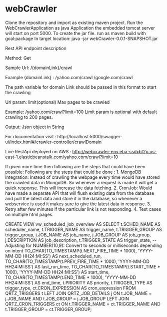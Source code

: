 # webCrawler

Clone the repository and import as existing maven project.
Run the WebCrawlerApplication as java Application the embedded tomcat server will start on port 5000.
To create the jar file. run as maven build with goal:package
In target location: java -jar webCrawler-0.0.1-SNAPSHOT.jar

Rest API endpoint description

Method: Get			

Sample Url: /{domainLink}/crawl

Example {domainLink} : /yahoo.com/crawl
						/google.com/crawl
						
The path variable for domain Link should be passed in this format to start the crawling


Url param: limit(optional)
			Max pages to be crawled
			
Example: /yahoo.com/crawl?limit=100
		Limit param is optional with default crawling to 200 pages.
		
		
Output:
Json object in String

For documentation visit : http://localhost:5000/swagger-ui/index.html#/crawler-controller/crawlDomain

Live RestApi deployed on AWS : http://webcrawler-env.eba-ssdxbt2p.us-east-1.elasticbeanstalk.com/yahoo.com/crawl?limit=10

If given more time then following are the steps that could have been possible:
Following are the steps that could be done :
	1. MongoDB Integration: Instead of crawling the webpage every time would have stored the crawled data in MongoDB. So whenever a request is made it will get a quick response. This will increase the data fetching.
	2. CronJob: Would have made a separate API that will flush existing data from the database and pull the latest data and store it in the database, so whenever a webservice is used it makes sure to give the latest data in response.
	3. Retry after few minutes if the particular link is not responding.
	4. Test cases on multiple html pages.



CREATE VIEW vw_scheduled_job_overview AS
SELECT
    t.SCHED_NAME AS scheduler_name,
    t.TRIGGER_NAME AS trigger_name,
    t.TRIGGER_GROUP AS trigger_group,
    j.JOB_NAME AS job_name,
    j.JOB_GROUP AS job_group,
    j.DESCRIPTION AS job_description,
    t.TRIGGER_STATE AS trigger_state,
    -- Adjusting for NUMBER(10,9): Convert to seconds or milliseconds depending on intent
    TO_CHAR(TO_TIMESTAMP(t.NEXT_FIRE_TIME * 1000), 'YYYY-MM-DD HH24:MI:SS') AS next_scheduled_run,
    TO_CHAR(TO_TIMESTAMP(t.PREV_FIRE_TIME * 1000), 'YYYY-MM-DD HH24:MI:SS') AS last_run_time,
    TO_CHAR(TO_TIMESTAMP(t.START_TIME * 1000), 'YYYY-MM-DD HH24:MI:SS') AS start_time,
    TO_CHAR(TO_TIMESTAMP(t.END_TIME * 1000), 'YYYY-MM-DD HH24:MI:SS') AS end_time,
    t.PRIORITY AS priority,
    t.TRIGGER_TYPE AS trigger_type,
    ct.CRON_EXPRESSION AS cron_expression
FROM
    QRTZ_TRIGGERS t
LEFT JOIN
    QRTZ_JOB_DETAILS j ON t.JOB_NAME = j.JOB_NAME AND t.JOB_GROUP = j.JOB_GROUP
LEFT JOIN
    QRTZ_CRON_TRIGGERS ct ON t.TRIGGER_NAME = ct.TRIGGER_NAME AND t.TRIGGER_GROUP = ct.TRIGGER_GROUP;


